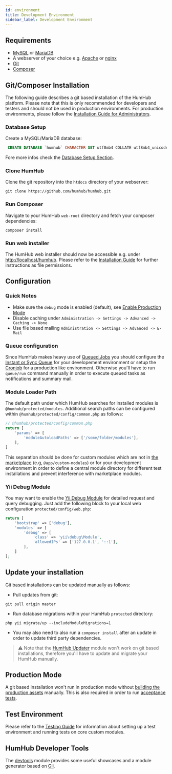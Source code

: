 ```yaml
---
id: environment
title: Development Environment
sidebar_label: Development Environment
---
```


## Requirements

- [MySQL](https://www.mysql.com/) or [MariaDB](https://mariadb.org/)
- A webserver of your choice e.g. [Apache](https://httpd.apache.org/) or [nginx](https://www.nginx.com/)
- [Git](https://git-scm.com/)
- [Composer](https://getcomposer.org/doc/00-intro.md)

## Git/Composer Installation

The following guide describes a git based installation of the HumHub platform. Please note that this is only recommended for
developers and testers and should not be used in production environments. For production environments, 
please follow the [Installation Guide for Administrators](../admin/installation.md). 

### Database Setup

Create a MySQL/MariaDB database:

```sql
 CREATE DATABASE `humhub` CHARACTER SET utf8mb4 COLLATE utf8mb4_unicode_ci;
```
Fore more infos check the [Database Setup Section](../admin/server-setup.md#database).

### Clone HumHub

Clone the git repository into the `htdocs` directory of your webserver:

```console
git clone https://github.com/humhub/humhub.git
```

### Run Composer

Navigate to your HumHub `web-root` directory and fetch your composer dependencies:
 
```console
composer install
```

### Run web installer

The HumHub web installer should now be accessible e.g. under [http://localhost/humhub](http://localhost/humhub).
Please refer to the [Installation Guide](../admin/installation.md) for further instructions as file permissions.

## Configuration

### Quick Notes

- Make sure the `debug` mode is enabled (default), see [Enable Production Mode](../admin/security.md#enable-production-mode)
- Disable caching under `Administration -> Settings -> Advanced -> Caching -> None`
- Use file based mailing `Administration -> Settings -> Advanced -> E-Mail`

### Queue configuration

Since HumHub makes heavy use of [Queued Jobs](../admin/asynchronous-tasks.md) you should configure the
[Instant or Sync Queue](../admin/asynchronous-tasks.md#sync-and-instant-queue) for your developement environment or setup the 
[Cronjob](../admin/asynchronous-tasks.md#workers--job-processing) for a production like environment. Otherwise you'll
have to run `queue/run` command manually in order to execute queued tasks as notifications and summary mail.

### Module Loader Path

The default path under which HumHub searches for installed modules is `@humhub/protected/modules`. Additional search paths
can be configured within `@humhub/protected/config/common.php` as follows: 

```php
// @humhub/protected/config/common.php
return [
    'params' => [
        'moduleAutoloadPaths' => ['/some/folder/modules'],
    ],
]
```
This separation should be done for custom modules which are not in [the marketplace](https://marketplace.humhub.com/)
(e.g, `@app/custom-modules`) or for your development environment in order to define a central module directory
for different test installations and prevent interference with marketplace modules.

### Yii Debug Module

You may want to enable the [Yii Debug Module](http://www.yiiframework.com/doc-2.0/ext-debug-index.html) for detailed
request and query debugging. Just add the following block to your local web configuration `protected/config/web.php`:

```php
return [
    'bootstrap' => ['debug'],
	'modules' => [
	    'debug' => [
	        'class' => 'yii\debug\Module',
	        'allowedIPs' => ['127.0.0.1', '::1'],
	    ],
	]
];
```

## Update your installation

Git based installations can be updated manually as follows:

- Pull updates from git:
 
```console
git pull origin master
```

- Run database migrations within your HumHub `protected` directory:

```console
php yii migrate/up --includeModuleMigrations=1
```

- You may also need to also run a `composer install` after an update in order to update third party dependencies.

> ⚠️ Note that the [HumHub Updater](https://marketplace.humhub.com/module/updater) module won't work on git based installations, 
>therefore you'll have to update and migrate your HumHub manually.

## Production Mode

A git based installation won't run in production mode without [building the production assets](build.md#build-assets)
manually. This is also required in order to run [acceptance tests](testing.md#run-acceptance-tests).

## Test Environment

Please refer to the [Testing Guide](testing.md#test-environment-setup) for information about setting up a test environment
and running tests on core custom modules.

## HumHub Developer Tools

The [devtools](https://github.com/humhub/humhub-modules-devtools) module provides some useful showcases 
and a module generator based on [Gii](https://www.yiiframework.com/doc/guide/2.0/en/start-gii).
